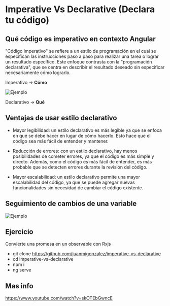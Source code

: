 # Imperative Vs Declarative (Declara tu código)

## Qué código es imperativo en contexto Angular

"Código imperativo" se refiere a un estilo de programación en el cual se especifican las instrucciones paso a paso para realizar una tarea o lograr un resultado específico. Este enfoque contrasta con la "programación declarativa", que se centra en describir el resultado deseado sin especificar necesariamente cómo lograrlo.

Imperativo -> **Cómo**

![Ejemplo](https://i.im.ge/2023/04/14/LsV1w1.image.png)

Declarativo -> **Qué**

## Ventajas de usar estilo declarativo

- Mayor legibilidad: un estilo declarativo es más legible ya que se enfoca en qué se debe hacer en lugar de cómo hacerlo. Esto hace que el código sea más fácil de entender y mantener.

- Reducción de errores: con un estilo declarativo, hay menos posibilidades de cometer errores, ya que el código es más simple y directo. Además, como el código es más fácil de entender, es más probable que se detecten errores durante la revisión del código.

- Mayor escalabilidad: un estilo declarativo permite una mayor escalabilidad del código, ya que se puede agregar nuevas funcionalidades sin necesidad de cambiar el código existente.

## Seguimiento de cambios de una variable

![Ejemplo](https://pbs.twimg.com/media/FtpCRwnaMAEANAO?format=jpg&name=4096x4096)

## Ejercicio

Convierte una promesa en un observable con Rxjs

- git clone https://github.com/juanmigonzalez/imperative-vs-declarative
- cd imperative-vs-declarative
- npm i
- ng serve

## Mas info

https://www.youtube.com/watch?v=skOTEbGwncE
